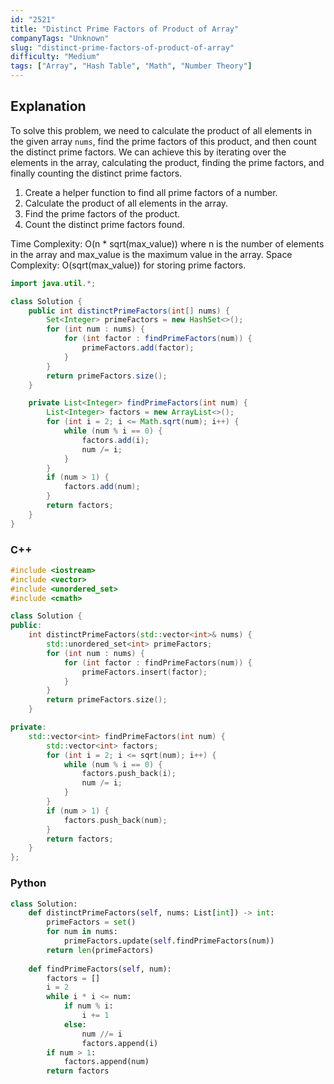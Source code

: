 ```yaml
---
id: "2521"
title: "Distinct Prime Factors of Product of Array"
companyTags: "Unknown"
slug: "distinct-prime-factors-of-product-of-array"
difficulty: "Medium"
tags: ["Array", "Hash Table", "Math", "Number Theory"]
---
```


## Explanation
To solve this problem, we need to calculate the product of all elements in the given array `nums`, find the prime factors of this product, and then count the distinct prime factors. We can achieve this by iterating over the elements in the array, calculating the product, finding the prime factors, and finally counting the distinct prime factors.

1. Create a helper function to find all prime factors of a number.
2. Calculate the product of all elements in the array.
3. Find the prime factors of the product.
4. Count the distinct prime factors found.

Time Complexity: O(n * sqrt(max_value)) where n is the number of elements in the array and max_value is the maximum value in the array.
Space Complexity: O(sqrt(max_value)) for storing prime factors.
```java
import java.util.*;

class Solution {
    public int distinctPrimeFactors(int[] nums) {
        Set<Integer> primeFactors = new HashSet<>();
        for (int num : nums) {
            for (int factor : findPrimeFactors(num)) {
                primeFactors.add(factor);
            }
        }
        return primeFactors.size();
    }

    private List<Integer> findPrimeFactors(int num) {
        List<Integer> factors = new ArrayList<>();
        for (int i = 2; i <= Math.sqrt(num); i++) {
            while (num % i == 0) {
                factors.add(i);
                num /= i;
            }
        }
        if (num > 1) {
            factors.add(num);
        }
        return factors;
    }
}
```

### C++
```cpp
#include <iostream>
#include <vector>
#include <unordered_set>
#include <cmath>

class Solution {
public:
    int distinctPrimeFactors(std::vector<int>& nums) {
        std::unordered_set<int> primeFactors;
        for (int num : nums) {
            for (int factor : findPrimeFactors(num)) {
                primeFactors.insert(factor);
            }
        }
        return primeFactors.size();
    }

private:
    std::vector<int> findPrimeFactors(int num) {
        std::vector<int> factors;
        for (int i = 2; i <= sqrt(num); i++) {
            while (num % i == 0) {
                factors.push_back(i);
                num /= i;
            }
        }
        if (num > 1) {
            factors.push_back(num);
        }
        return factors;
    }
};
```

### Python
```python
class Solution:
    def distinctPrimeFactors(self, nums: List[int]) -> int:
        primeFactors = set()
        for num in nums:
            primeFactors.update(self.findPrimeFactors(num))
        return len(primeFactors)
    
    def findPrimeFactors(self, num):
        factors = []
        i = 2
        while i * i <= num:
            if num % i:
                i += 1
            else:
                num //= i
                factors.append(i)
        if num > 1:
            factors.append(num)
        return factors
```